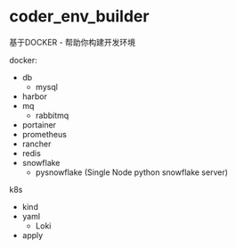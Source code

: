 # coder_env_builder
基于DOCKER - 帮助你构建开发环境

docker:
 - db
   - mysql 
 - harbor
 - mq
   - rabbitmq
 - portainer
 - prometheus
 - rancher
 - redis
 - snowflake
   - pysnowflake (Single Node python snowflake server) 
 

k8s
- kind
- yaml
  - Loki
- apply